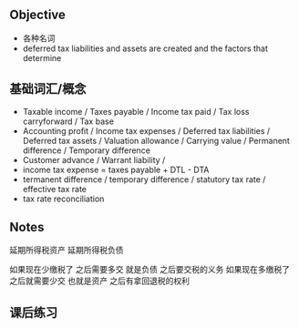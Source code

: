## Objective
* 各种名词
* deferred tax liabilities and assets are created and the factors that determine 

## 基础词汇/概念

* Taxable income / Taxes payable / Income tax paid / Tax loss carryforward / Tax base
* Accounting profit / Income tax expenses / Deferred tax liabilities / Deferred tax assets / Valuation allowance / Carrying value / Permanent difference / Temporary difference
* Customer advance / Warrant liability / 
* income tax expense = taxes payable + DTL - DTA 
* termanent difference / temporary difference / statutory tax rate / effective tax rate 
* tax rate reconciliation

## Notes

延期所得税资产
延期所得税负债

如果现在少缴税了 之后需要多交 就是负债 之后要交税的义务
如果现在多缴税了 之后就需要少交 也就是资产 之后有拿回退税的权利

## 课后练习